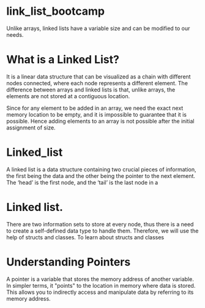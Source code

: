 # link_list_bootcamp

Unlike arrays, linked lists have a variable size and can be modified to our needs.

# What is a Linked List?

It is a linear data structure that can be visualized as a chain with different nodes connected, where each node represents a different element. The difference between arrays and linked lists is that, unlike arrays, the elements are not stored at a contiguous location.

Since for any element to be added in an array, we need the exact next memory location to be empty, and it is impossible to guarantee that it is possible. Hence adding elements to an array is not possible after the initial assignment of size.

# Linked_list

A linked list is a data structure containing two crucial pieces of information, the first being the data and the other being the pointer to the next element. The ‘head’ is the first node, and the ‘tail’ is the last node in a

# Linked list.

There are two information sets to store at every node, thus there is a need to create a self-defined data type to handle them. Therefore, we will use the help of structs and classes. To learn about structs and classes

# Understanding Pointers

A pointer is a variable that stores the memory address of another variable. In simpler terms, it "points" to the location in memory where data is stored. This allows you to indirectly access and manipulate data by referring to its memory address.
